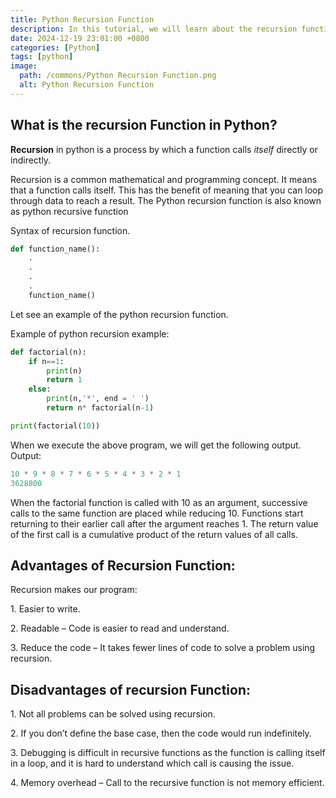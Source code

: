 ```yaml
---
title: Python Recursion Function
description: In this tutorial, we will learn about the recursion function and create a recursive function in python that can call itself. 
date: 2024-12-19 23:01:00 +0800
categories: [Python]
tags: [python]
image:
  path: /commons/Python Recursion Function.png
  alt: Python Recursion Function
---
```


## What is the recursion Function in Python?

**Recursion** in python is a process by which a function calls *itself* directly or indirectly.

Recursion is a common mathematical and programming concept. It means that a function calls itself. This has the benefit of meaning that you can loop through data to reach a result. The Python recursion function is also known as python recursive function

Syntax of recursion function.

```python
def function_name():
	.
	.
	.
	.
	function_name()

```

Let see an example of the python recursion function.

Example of python recursion example:

```python
def factorial(n):
    if n==1:
        print(n)
        return 1
    else:
        print(n,'*', end = ' ')
        return n* factorial(n-1)

print(factorial(10))

```

When we execute the above program, we will get the following output.  
Output:

```python
10 * 9 * 8 * 7 * 6 * 5 * 4 * 3 * 2 * 1
3628800

```

When the factorial function is called with 10 as an argument, successive calls to the same function are placed while reducing 10\. Functions start returning to their earlier call after the argument reaches 1\. The return value of the first call is a cumulative product of the return values of all calls.

## 

## Advantages of Recursion Function:

Recursion makes our program:

<script type="text/javascript">
	atOptions = {
		'key' : 'f934c5057f4cfe34762901514605d248',
		'format' : 'iframe',
		'height' : 180,
		'width' : 800,
		'params' : {}
	};
</script>
<script type="text/javascript" src="https://www.highperformanceformat.com/f934c5057f4cfe34762901514605d248/invoke.js"></script>
1\. Easier to write.

2\. Readable – Code is easier to read and understand.

3\. Reduce the code – It takes fewer lines of code to solve a problem using recursion.

## Disadvantages of recursion Function:

<script type="text/javascript">
	atOptions = {
		'key' : 'f934c5057f4cfe34762901514605d248',
		'format' : 'iframe',
		'height' : 180,
		'width' : 800,
		'params' : {}
	};
</script>
<script type="text/javascript" src="https://www.highperformanceformat.com/f934c5057f4cfe34762901514605d248/invoke.js"></script>
1\. Not all problems can be solved using recursion.

2\. If you don’t define the base case, then the code would run indefinitely.

<script type="text/javascript">
	atOptions = {
		'key' : 'f934c5057f4cfe34762901514605d248',
		'format' : 'iframe',
		'height' : 180,
		'width' : 800,
		'params' : {}
	};
</script>
<script type="text/javascript" src="https://www.highperformanceformat.com/f934c5057f4cfe34762901514605d248/invoke.js"></script>
3\. Debugging is difficult in recursive functions as the function is calling itself in a loop, and it is hard to understand which call is causing the issue.

4\. Memory overhead – Call to the recursive function is not memory efficient.

